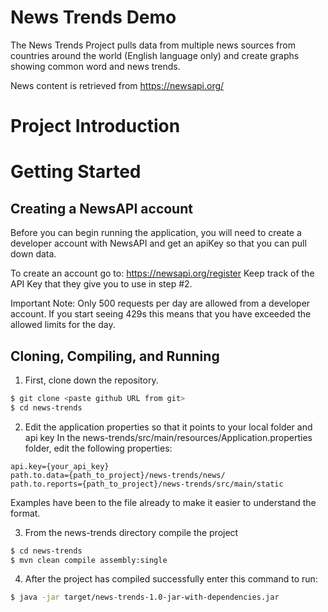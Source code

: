 # News Trends Demo

The News Trends Project pulls data from multiple news sources from countries around the world (English language only) and create graphs showing common word and news trends. 

News content is retrieved from https://newsapi.org/

Project Introduction
==========================

Getting Started
==========================

Creating a NewsAPI account
--------------------------
Before you can begin running the application, you will need to create a developer account with NewsAPI and get an apiKey so that you can pull down data.

To create an account go to: https://newsapi.org/register
Keep track of the API Key that they give you to use in step #2.

Important Note: Only 500 requests per day are allowed from a developer account. If you start seeing 429s this means that you have exceeded the allowed limits for the day.

Cloning, Compiling, and Running
--------------------------------

1. First, clone down the repository. 
```sh
$ git clone <paste github URL from git>
$ cd news-trends
```
2. Edit the application properties so that it points to your local folder and api key
In the news-trends/src/main/resources/Application.properties folder, edit the following properties:

```
api.key={your_api_key}
path.to.data={path_to_project}/news-trends/news/
path.to.reports={path_to_project}/news-trends/src/main/static
```
Examples have been to the file already to make it easier to understand the format.

3. From the news-trends directory compile the project
```sh
$ cd news-trends
$ mvn clean compile assembly:single
```

4. After the project has compiled successfully enter this command to run:
```sh
$ java -jar target/news-trends-1.0-jar-with-dependencies.jar 
```


